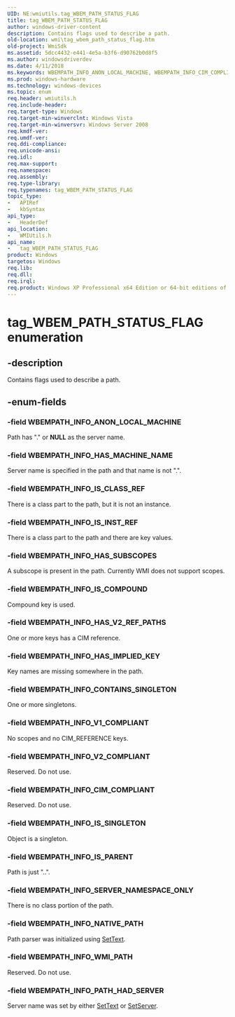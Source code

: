 ```yaml
---
UID: NE:wmiutils.tag_WBEM_PATH_STATUS_FLAG
title: tag_WBEM_PATH_STATUS_FLAG
author: windows-driver-content
description: Contains flags used to describe a path.
old-location: wmi\tag_wbem_path_status_flag.htm
old-project: WmiSdk
ms.assetid: 5dcc4432-e441-4e5a-b3f6-d90762b0d8f5
ms.author: windowsdriverdev
ms.date: 4/11/2018
ms.keywords: WBEMPATH_INFO_ANON_LOCAL_MACHINE, WBEMPATH_INFO_CIM_COMPLIANT, WBEMPATH_INFO_CONTAINS_SINGLETON, WBEMPATH_INFO_HAS_IMPLIED_KEY, WBEMPATH_INFO_HAS_MACHINE_NAME, WBEMPATH_INFO_HAS_SUBSCOPES, WBEMPATH_INFO_HAS_V2_REF_PATHS, WBEMPATH_INFO_IS_CLASS_REF, WBEMPATH_INFO_IS_COMPOUND, WBEMPATH_INFO_IS_INST_REF, WBEMPATH_INFO_IS_PARENT, WBEMPATH_INFO_IS_SINGLETON, WBEMPATH_INFO_NATIVE_PATH, WBEMPATH_INFO_PATH_HAD_SERVER, WBEMPATH_INFO_SERVER_NAMESPACE_ONLY, WBEMPATH_INFO_V1_COMPLIANT, WBEMPATH_INFO_V2_COMPLIANT, WBEMPATH_INFO_WMI_PATH, tag_WBEM_PATH_STATUS_FLAG, tag_WBEM_PATH_STATUS_FLAG enumeration [Windows Management Instrumentation], wmi.tag_wbem_path_status_flag, wmiutils/WBEMPATH_INFO_ANON_LOCAL_MACHINE, wmiutils/WBEMPATH_INFO_CIM_COMPLIANT, wmiutils/WBEMPATH_INFO_CONTAINS_SINGLETON, wmiutils/WBEMPATH_INFO_HAS_IMPLIED_KEY, wmiutils/WBEMPATH_INFO_HAS_MACHINE_NAME, wmiutils/WBEMPATH_INFO_HAS_SUBSCOPES, wmiutils/WBEMPATH_INFO_HAS_V2_REF_PATHS, wmiutils/WBEMPATH_INFO_IS_CLASS_REF, wmiutils/WBEMPATH_INFO_IS_COMPOUND, wmiutils/WBEMPATH_INFO_IS_INST_REF, wmiutils/WBEMPATH_INFO_IS_PARENT, wmiutils/WBEMPATH_INFO_IS_SINGLETON, wmiutils/WBEMPATH_INFO_NATIVE_PATH, wmiutils/WBEMPATH_INFO_PATH_HAD_SERVER, wmiutils/WBEMPATH_INFO_SERVER_NAMESPACE_ONLY, wmiutils/WBEMPATH_INFO_V1_COMPLIANT, wmiutils/WBEMPATH_INFO_V2_COMPLIANT, wmiutils/WBEMPATH_INFO_WMI_PATH, wmiutils/tag_WBEM_PATH_STATUS_FLAG
ms.prod: windows-hardware
ms.technology: windows-devices
ms.topic: enum
req.header: wmiutils.h
req.include-header: 
req.target-type: Windows
req.target-min-winverclnt: Windows Vista
req.target-min-winversvr: Windows Server 2008
req.kmdf-ver: 
req.umdf-ver: 
req.ddi-compliance: 
req.unicode-ansi: 
req.idl: 
req.max-support: 
req.namespace: 
req.assembly: 
req.type-library: 
req.typenames: tag_WBEM_PATH_STATUS_FLAG
topic_type:
-	APIRef
-	kbSyntax
api_type:
-	HeaderDef
api_location:
-	WMIUtils.h
api_name:
-	tag_WBEM_PATH_STATUS_FLAG
product: Windows
targetos: Windows
req.lib: 
req.dll: 
req.irql: 
req.product: Windows XP Professional x64 Edition or 64-bit editions of     Windows Server 2003
---
```


# tag_WBEM_PATH_STATUS_FLAG enumeration


## -description


Contains flags used to describe a path.


## -enum-fields




### -field WBEMPATH_INFO_ANON_LOCAL_MACHINE

Path has "." or <b>NULL</b> as the server name.


### -field WBEMPATH_INFO_HAS_MACHINE_NAME

Server name is specified in the path and that name is not ".".


### -field WBEMPATH_INFO_IS_CLASS_REF

There is a class part to the path, but it is not an instance.


### -field WBEMPATH_INFO_IS_INST_REF

There is a class part to the path and there are key values.


### -field WBEMPATH_INFO_HAS_SUBSCOPES

A subscope is present in the path. Currently WMI does not support scopes.


### -field WBEMPATH_INFO_IS_COMPOUND

Compound key is used.


### -field WBEMPATH_INFO_HAS_V2_REF_PATHS

One or more keys has a CIM reference.


### -field WBEMPATH_INFO_HAS_IMPLIED_KEY

Key names are missing somewhere in the path.


### -field WBEMPATH_INFO_CONTAINS_SINGLETON

One or more singletons.


### -field WBEMPATH_INFO_V1_COMPLIANT

No scopes and no CIM_REFERENCE keys.


### -field WBEMPATH_INFO_V2_COMPLIANT

Reserved. Do not use.


### -field WBEMPATH_INFO_CIM_COMPLIANT

Reserved. Do not use.


### -field WBEMPATH_INFO_IS_SINGLETON

Object is a singleton.


### -field WBEMPATH_INFO_IS_PARENT

Path is just "..".


### -field WBEMPATH_INFO_SERVER_NAMESPACE_ONLY

There is no class portion of the path.


### -field WBEMPATH_INFO_NATIVE_PATH

Path parser was initialized using 
<a href="https://msdn.microsoft.com/a3ff2aa9-ffa8-4048-ac07-4b815b620d1f">SetText</a>.


### -field WBEMPATH_INFO_WMI_PATH

Reserved. Do not use.


### -field WBEMPATH_INFO_PATH_HAD_SERVER

Server name was set by either 
<a href="https://msdn.microsoft.com/a3ff2aa9-ffa8-4048-ac07-4b815b620d1f">SetText</a> or 
<a href="https://msdn.microsoft.com/4da66edf-bf38-4246-82fc-27fd14e7d183">SetServer</a>.

